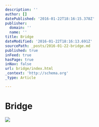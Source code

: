 ```yaml
---
description: ''
author: []
datePublished: '2016-01-22T18:16:15.378Z'
publisher:
  domain: ''
  name: ''
title: Bridge
dateModified: '2016-01-22T18:16:13.691Z'
sourcePath: _posts/2016-01-22-bridge.md
published: true
inFeed: true
hasPage: true
inNav: false
url: bridge/index.html
_context: 'http://schema.org'
_type: Article

---
```

# Bridge
![](https://the-grid-user-content.s3-us-west-2.amazonaws.com/08a25705-6518-462f-be05-c55495598e10.png)